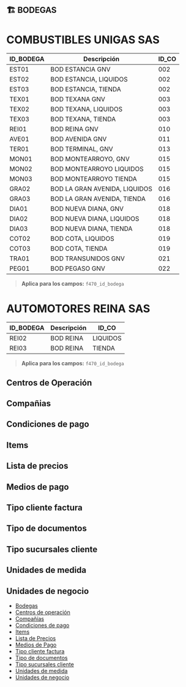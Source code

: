 ## 🏗️ BODEGAS 
  # COMBUSTIBLES UNIGAS SAS

| **ID_BODEGA** | **Descripción**                     | **ID_CO** |
|----------------|-------------------------------------|------------|
| EST01 | BOD ESTANCIA GNV | 002 |
| EST02 | BOD ESTANCIA, LIQUIDOS | 002 |
| EST03 | BOD ESTANCIA, TIENDA | 002 |
| TEX01 | BOD TEXANA GNV | 003 |
| TEX02 | BOD TEXANA, LIQUIDOS | 003 |
| TEX03 | BOD TEXANA, TIENDA | 003 |
| REI01 | BOD REINA GNV | 010 |
| AVE01 | BOD AVENIDA GNV | 011 |
| TER01 | BOD TERMINAL, GNV | 013 |
| MON01 | BOD MONTEARROYO, GNV | 015 |
| MON02 | BOD MONTEARROYO LIQUIDOS | 015 |
| MON03 | BOD MONTEARROYO TIENDA | 015 |
| GRA02 | BOD LA GRAN AVENIDA, LIQUIDOS | 016 |
| GRA03 | BOD LA GRAN AVENIDA, TIENDA | 016 |
| DIA01 | BOD NUEVA DIANA, GNV | 018 |
| DIA02 | BOD NUEVA DIANA, LIQUIDOS | 018 |
| DIA03 | BOD NUEVA DIANA, TIENDA | 018 |
| COT02 | BOD COTA, LIQUIDOS | 019 |
| COT03 | BOD COTA, TIENDA | 019 |
| TRA01 | BOD TRANSUNIDOS GNV | 021 |
| PEG01 | BOD PEGASO GNV | 022 |

> **Aplica para los campos:** `f470_id_bodega`

  # AUTOMOTORES REINA SAS
| ID_BODEGA | Descripción | ID_CO |
|----------------|-------------------------------------|------------|
| REI02 | BOD REINA | LIQUIDOS | 001 |
| REI03 | BOD REINA | TIENDA | 001 |

> **Aplica para los campos:** `f470_id_bodega`



## Centros de Operación

## Compañias

## Condiciones de pago

## Items

## Lista de precios

## Medios de pago

## Tipo cliente factura

## Tipo de documentos

## Tipo sucursales cliente

## Unidades de medida

## Unidades de negocio





  - [Bodegas](Consulta/bd.md)
  - [Centros de operación](Consulta/co.md)
  - [Compañías](Consulta/cia.md)
  - [Condiciones de pago](Consulta/cp.md)
  - [Items](Consulta/item.md)
  - [Lista de Precios](Consulta/lp.md)
  - [Medios de Pago](Consulta/mp.md)
  - [Tipo cliente factura](Consulta/tcf.md)
  - [Tipo de documentos](Consulta/td.md)
  - [Tipo sucursales cliente](Consulta/tsc.md)
  - [Unidades de medida](Consulta/um.md)
  - [Unidades de negocio](Consulta/un.md)
